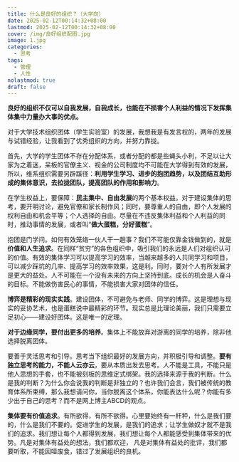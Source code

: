 ```yaml
---
title: 什么是良好的组织？（大学向）
date: 2025-02-12T00:14:32+08:00
lastmod: 2025-02-12T00:14:32+08:00
cover: /img/良好组织配图.jpg
image: 1.jpg
categories:
  - 思考
tags:
  - 管理
  - 人性
nolastmod: true
draft: false
---
```


**良好的组织不仅可以自我发展，自我成长，也能在不损害个人利益的情况下发挥集体集中力量办大事的优点。**

对于大学技术组织团体（学生实验室）的发展，我想我是有发言权的，两年的发展与试错经验，让我看到了优秀组织的方向，并努力靠拢。

<!--more-->

首先，大学的学生团体不存在分配体系，或者分配的都是些蝇头小利，不足以让大家为之着迷，呆板的官僚主义、视金的公司制度均不可能在大学得到有效的发展，所以，维系组织需要另辟蹊径：**利用学生学习、进步的抱团趋势，以及团结互助形成的集体意识，去拉拢团队，提高团队的作用和影响力**。

在学生权益上，要保障：**民主集中、自由发展**的两个基本权益。对于建设集体的思考，要开明讨论，避免官僚和家长制作风；同时，要尊重人的自由，即个人发展的权利自由和机会平等；个人选择的自由。尽量在不违反集体利益和个人利益的同时，推动事情的发展，或者叫“**做大蛋糕，分好蛋糕**”。

抱团是门学问。如何有效笼络一伙人干一趟事？我们不可能仅靠金钱做到的，就是**价值和人生追求**。在同样“贫穷”的各色组织中，吸引我们的永远是人们对组织认可的价值。有效的集体学习可以提高学习的效率，当越来越多的人共同学习和项目，可以减少踩坑的几率、提高学习的效率效果，这是利。同时，要对个人有所发展才是更大的益处。人不可能在一个没有未来的方向上坚持到底。成长的机会是人奋斗的目标。不能做伤害民心的事情，不能损害大家对团体的信任。

**博弈是精彩的现实实践**。建设团体，不可避免与老师、同学的博弈。这是理想与现实的妥协艺术，也是蛋糕说中最精彩的环节。现实总是比理论美丽，我们只需要立足初心——建设好团体。这是唯一的定理。

**对于边缘同学，要付出更多的培养**。集体上不能放弃对游离的同学的培养，除非他选择脱离团体。

要善于灵活思考和引导。思考当下组织最好的发展方向，并积极引导和调整。**要有独立思考的能力，不能人云亦云**，要从本质出发去思考。人不能是工具，不能只是他人思想的手套，也不能被刻板的思维定式绑架。我的选择来源于我的判断。什么是我的判断？为什么你会说我的判断是非独立的？也许我们会言，我们被传统的教育体系所束缚，那么我想请问你，当你脱离这个体系，你能表达什么呢？你能有多少出于自己的思考？而不是网上博主ABCD的观点。

**集体要有价值追求**。有所欲得，有所不欲得。心里要始终有一杆秤，什么是我们要的，什么是我们不要的。促进学生的发展，是我们的追求；让学生做奴才就不是我们的追求。我们想让每个人都得到发展，我们想让每个人都能感受到集体带来的优势。凡是对集体有益处的想法，我们都欢迎， 凡是对集体有益处的批评，我们都要听取，不能因噎废食，错过了发展组织的良机。
